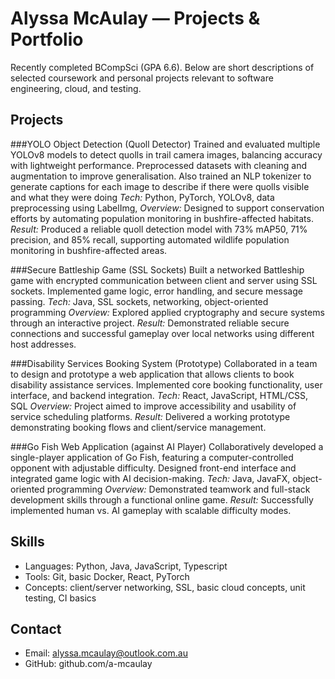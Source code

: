 # Alyssa McAulay — Projects & Portfolio

Recently completed BCompSci (GPA 6.6). Below are short descriptions of selected coursework and personal projects relevant to software engineering, cloud, and testing.

## Projects
###YOLO Object Detection (Quoll Detector)
Trained and evaluated multiple YOLOv8 models to detect quolls in trail camera images, balancing accuracy with lightweight performance. Preprocessed datasets with cleaning and augmentation to improve generalisation. Also trained an NLP tokenizer to generate captions for each image to describe if there were quolls visible and what they were doing
*Tech:* Python, PyTorch, YOLOv8, data preprocessing using LabelImg, 
*Overview:* Designed to support conservation efforts by automating population monitoring in bushfire-affected habitats.
*Result:* Produced a reliable quoll detection model with 73% mAP50, 71% precision, and 85% recall, supporting automated wildlife population monitoring in bushfire-affected areas.

###Secure Battleship Game (SSL Sockets)
Built a networked Battleship game with encrypted communication between client and server using SSL sockets. Implemented game logic, error handling, and secure message passing.
*Tech:* Java, SSL sockets, networking, object-oriented programming
*Overview:* Explored applied cryptography and secure systems through an interactive project.
*Result:* Demonstrated reliable secure connections and successful gameplay over local networks using different host addresses.

###Disability Services Booking System (Prototype)
Collaborated in a team to design and prototype a web application that allows clients to book disability assistance services. Implemented core booking functionality, user interface, and backend integration.
*Tech:* React, JavaScript, HTML/CSS, SQL
*Overview:* Project aimed to improve accessibility and usability of service scheduling platforms.
*Result:* Delivered a working prototype demonstrating booking flows and client/service management.

###Go Fish Web Application (against AI Player)
Collaboratively developed a single-player application of Go Fish, featuring a computer-controlled opponent with adjustable difficulty. Designed front-end interface and integrated game logic with AI decision-making.
*Tech:* Java, JavaFX, object-oriented programming
*Overview:* Demonstrated teamwork and full-stack development skills through a functional online game.
*Result:* Successfully implemented human vs. AI gameplay with scalable difficulty modes.

## Skills
- Languages: Python, Java, JavaScript, Typescript
- Tools: Git, basic Docker, React, PyTorch
- Concepts: client/server networking, SSL, basic cloud concepts, unit testing, CI basics

## Contact
- Email: alyssa.mcaulay@outlook.com.au
- GitHub: github.com/a-mcaulay
